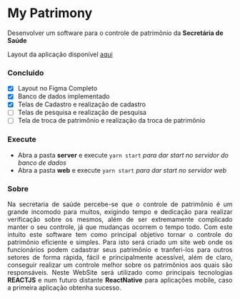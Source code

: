 # My Patrimony

Desenvolver um software para o controle de patrimônio da __Secretária de Saúde__

Layout da aplicação disponível [aqui](https://www.figma.com/file/UZH4KDbmpU3hNEVzKm2WRA/My-Patrimony-web)

### Concluido
 - [x] Layout no Figma Completo
 - [x] Banco de dados implementado
 - [x] Telas de Cadastro e realização de cadastro
 - [ ] Telas de pesquisa e realização de pesquisa
 - [ ] Tela de troca de patrimônio e realização da troca de patrimônio

### Execute

 - Abra a pasta __server__ e execute `yarn start` _para dar start no servidor do banco de dados_
 - Abra a pasta __web__ e execute  `yarn start` _para dar start no servidor web_


### Sobre

<p align="justify">
Na secretaria de saúde percebe-se que o controle de patrimônio é um grande incomodo para muitos, exigindo tempo e dedicação para realizar verificação sobre os mesmos,
além de ser extremamente complicado manter o seu controle, já que mudanças ocorrem o tempo todo.
Com este intuito este software tem como principal objetivo tornar o controle do patrimônio eficiente e simples. Para isto será criado um site
web onde os funcionários podem cadastrar seus patrimônio e tranferi-los para outros setores de forma rápida, fácil e principalmente acessível, além de claro, conseguir realizar um controle melhor sobre os patrimônios aos quais são responsáveis.
Neste WebSite será utilizado como principais tecnologias <strong>REACTJS</strong> e num futuro distante <strong>ReactNative</strong> para aplicações mobile, caso a primeira aplicação obtenha sucesso.
</p>

